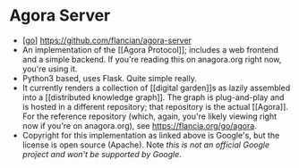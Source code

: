 # Agora Server

- [[go]] https://github.com/flancian/agora-server
- An implementation of the [[Agora Protocol]]; includes a web frontend and a simple backend. If you're reading this on anagora.org right now, you're using it.
- Python3 based, uses Flask. Quite simple really.
- It currently renders a collection of [[digital garden]]s as lazily assembled into a [[distributed knowledge graph]]. The graph is plug-and-play and is hosted in a different repository; that repository is the actual [[Agora]]. For the reference repository (which, again, you're likely viewing right now if you're on anagora.org), see https://flancia.org/go/agora.
- Copyright for this implementation as linked above is Google's, but the license is open source (Apache). Note *this is not an official Google project and won't be supported by Google*.

[//begin]: # "Autogenerated link references for markdown compatibility"
[go]: go "Go"
[//end]: # "Autogenerated link references"